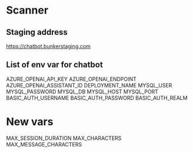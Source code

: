 # Scanner

## Staging address

https://chatbot.bunkerstaging.com

## List of env var for chatbot

AZURE_OPENAI_API_KEY
AZURE_OPENAI_ENDPOINT
AZURE_OPENAI_ASSISTANT_ID
DEPLOYMENT_NAME
MYSQL_USER
MYSQL_PASSWORD
MYSQL_DB
MYSQL_HOST
MYSQL_PORT
BASIC_AUTH_USERNAME
BASIC_AUTH_PASSWORD
BASIC_AUTH_REALM

# New vars

MAX_SESSION_DURATION
MAX_CHARACTERS
MAX_MESSAGE_CHARACTERS